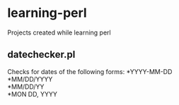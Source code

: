 # learning-perl
Projects created while learning perl

## datechecker.pl
Checks for dates of the following forms:
*YYYY-MM-DD <br/>
*MM/DD/YYYY <br/>
*MM/DD/YY <br/>
*MON DD, YYYY <br/>